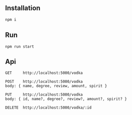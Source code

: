 ## Installation

```bash
npm i
```

## Run

```
npm run start
```

## Api
```
GET     http://localhost:5000/vodka

POST    http://localhost:5000/vodka
body: { name, degree, review, amount, spirit }

PUT     http://localhost:5000/vodka
body: { id, name?, degree?, review?, amount?, spirit? }

DELETE  http://localhost:5000/vodka/:id
```
